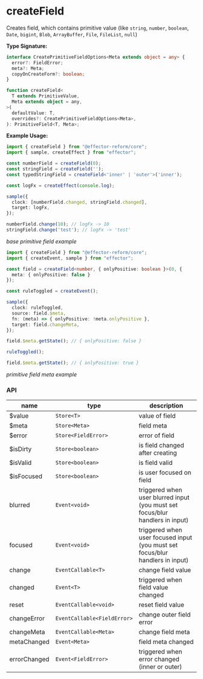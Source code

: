 # createField

Creates field, which contains primitive value
(like `string`, `number`, `boolean`, `Date`, `bigint`, `Blob`, `ArrayBuffer`, `File`, `FileList`, `null`)

__Type Signature:__

```ts
interface CreatePrimitiveFieldOptions<Meta extends object = any> {
  error?: FieldError;
  meta?: Meta;
  copyOnCreateForm?: boolean;
}

function createField<
  T extends PrimitiveValue,
  Meta extends object = any,
>(
  defaultValue: T,
  overrides?: CreatePrimitiveFieldOptions<Meta>,
): PrimitiveField<T, Meta>;
```

__Example Usage:__

```ts
import { createField } from "@effector-reform/core";
import { sample, createEffect } from "effector";

const numberField = createField(0);
const stringField = createField('');
const typedStringField = createField<'inner' | 'outer'>('inner');

const logFx = createEffect(console.log);

sample({
  clock: [numberField.changed, stringField.changed],
  target: logFx,
});

numberField.change(10); // logFx -> 10
stringField.change('test'); // logFx -> 'test'
```

*base primitive field example*

```ts
import { createField } from "@effector-reform/core";
import { createEvent, sample } from "effector";

const field = createField<number, { onlyPositive: boolean }>(0, {
  meta: { onlyPositive: false }
});

const ruleToggled = createEvent();

sample({
  clock: ruleToggled,
  source: field.$meta,
  fn: (meta) => { onlyPositive: !meta.onlyPositive },
  target: field.changeMeta,
});

field.$meta.getState(); // { onlyPositive: false } 

ruleToggled();

field.$meta.getState(); // { onlyPositive: true } 
```

*primitive field meta example*

### API

| name         | type                          | description                                                                   |
| ------------ | ----------------------------- | ----------------------------------------------------------------------------- |
| $value       | `Store<T>`                  | value of field                                                                |
| $meta        | `Store<Meta>`               | field meta                                                                    |
| $error       | `Store<FieldError>`         | error of field                                                                |
| $isDirty     | `Store<boolean>`            | is field changed after creating                                               |
| $isValid     | `Store<boolean>`            | is field valid                                                                |
| $isFocused   | `Store<boolean>`            | is user focused on field                                                      |
| blurred      | `Event<void>`               | triggered when user blurred input (you must set focus/blur handlers in input) |
| focused      | `Event<void>`               | triggered when user focused input (you must set focus/blur handlers in input) |
| change       | `EventCallable<T>`          | change field value                                                            |
| changed      | `Event<T>`                  | triggered when field value changed                                            |
| reset        | `EventCallable<void>`       | reset field value                                                             |
| changeError  | `EventCallable<FieldError>` | change outer field error                                                      |
| changeMeta   | `EventCallable<Meta>`       | change field meta                                                             |
| metaChanged  | `Event<Meta>`               | field meta changed                                                            |
| errorChanged | `Event<FieldError>`         | triggered when error changed (inner or outer)                                 |
